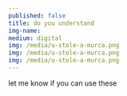 ```yaml
---
published: false
title: do you understand
img-name: 
medium: digital
img: /media/u-stole-a-murca.png
img: /media/u-stole-a-murca.png
img: /media/u-stole-a-murca.png
---
```

let me know if you can use these
